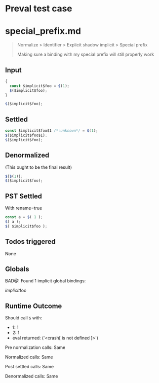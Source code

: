 # Preval test case

# special_prefix.md

> Normalize > Identifier > Explicit shadow implicit > Special prefix
>
> Making sure a binding with my special prefix will still properly work

## Input

`````js filename=intro
{
  const $implicit$foo = $(1);
  $($implicit$foo);
}

$($implicit$foo);
`````


## Settled


`````js filename=intro
const $implicit$foo$1 /*:unknown*/ = $(1);
$($implicit$foo$1);
$($implicit$foo);
`````


## Denormalized
(This ought to be the final result)

`````js filename=intro
$($(1));
$($implicit$foo);
`````


## PST Settled
With rename=true

`````js filename=intro
const a = $( 1 );
$( a );
$( $implicit$foo );
`````


## Todos triggered


None


## Globals


BAD@! Found 1 implicit global bindings:

$implicit$foo


## Runtime Outcome


Should call `$` with:
 - 1: 1
 - 2: 1
 - eval returned: ('<crash[ <ref> is not defined ]>')

Pre normalization calls: Same

Normalized calls: Same

Post settled calls: Same

Denormalized calls: Same
